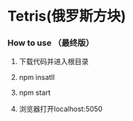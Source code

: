# Tetris(俄罗斯方块)

### How to use （最终版）

1. 下载代码并进入根目录

2. npm insatll

3. npm start

4. 浏览器打开localhost:5050


